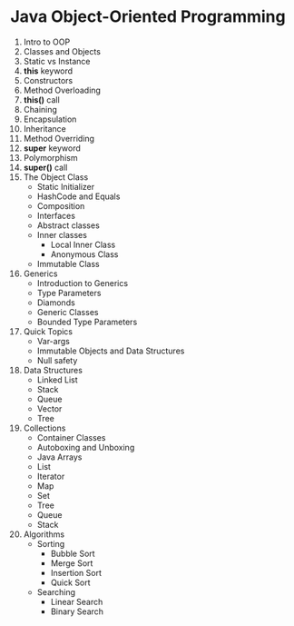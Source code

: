 # Java Object-Oriented Programming

1. Intro to OOP
2. Classes and Objects
3. Static vs Instance
4. **this** keyword
5. Constructors
6. Method Overloading
7. **this()** call
8. Chaining
9. Encapsulation
10. Inheritance
11. Method Overriding
12. **super** keyword
13. Polymorphism
14. **super()** call
15. The Object Class
     * Static Initializer
     * HashCode and Equals
     * Composition
     * Interfaces
     * Abstract classes
     * Inner classes
         * Local Inner Class
         * Anonymous Class
     * Immutable Class
16. Generics
     * Introduction to Generics
     * Type Parameters
     * Diamonds
     * Generic Classes
     * Bounded Type Parameters
17. Quick Topics
     * Var-args
     * Immutable Objects and Data Structures
     * Null safety
18. Data Structures
     * Linked List
     * Stack
     * Queue
     * Vector
     * Tree
19. Collections
     * Container Classes
     * Autoboxing and Unboxing
     * Java Arrays
     * List
     * Iterator
     * Map
     * Set
     * Tree
     * Queue
     * Stack
20. Algorithms
     * Sorting
         * Bubble Sort
         * Merge Sort
         * Insertion Sort
         * Quick Sort
     * Searching
         * Linear Search
         * Binary Search 
